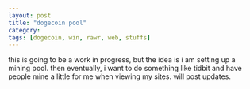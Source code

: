 ```yaml
---
layout: post
title: "dogecoin pool"
category: 
tags: [dogecoin, win, rawr, web, stuffs]
---
```


this is going to be a work in progress, but the idea is i am setting
up a mining pool. then eventually, i want to do something like tidbit
and have people mine a little for me when viewing my sites. will post
updates.
